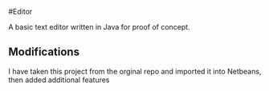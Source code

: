 #Editor

A basic text editor written in Java for proof of concept.

## Modifications

I have taken this project from the orginal repo and imported it into Netbeans, then added additional features